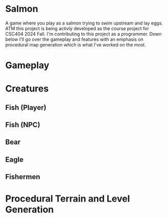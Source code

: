 # Salmon
A game where you play as a salmon trying to swim upstream and lay eggs. ATM this project is being activly developed as the course project for CSC404 2024 Fall. I'm contributing to this project as a programmer. Down below I'll go over the gameplay and features with an emphasis on procedural map generation which is what I've worked on the most.

# Gameplay

# Creatures

## Fish (Player)

## Fish (NPC)

## Bear

## Eagle

## Fishermen

# Procedural Terrain and Level Generation